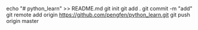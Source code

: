echo "# python_learn" >> README.md
git init
git add .
git commit -m "add"
git remote add origin https://github.com/pengfen/python_learn.git
git push origin master